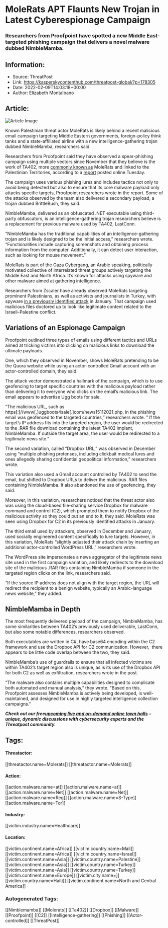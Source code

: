 # MoleRats APT Flaunts New Trojan in Latest Cyberespionage Campaign
### Researchers from Proofpoint have spotted a new Middle East-targeted phishing campaign that delivers a novel malware dubbed NimbleMamba.

## Information:
+ Source: ThreatPost
+ Link: https://kasperskycontenthub.com/threatpost-global/?p=178305
+ Date: 2022-02-09T14:03:18+00:00
+ Author: Elizabeth Montalbano


## Article:
![Article Image](https://media.threatpost.com/wp-content/uploads/sites/103/2022/01/24162819/MoleRAT-scaled-e1643059797213.jpeg)

Known Palestinian threat actor MoleRats is likely behind a recent malicious email campaign targeting Middle Eastern governments, foreign-policy think tanks and a state-affiliated airline with a new intelligence-gathering trojan dubbed NimbleMamba, researchers said.


Researchers from Proofpoint said they have observed a spear-phishing campaign using multiple vectors since November that they believe is the work of TA402, more [commonly known as](https://threatpost.com/molerats-apt-espionage-facebook-dropbox/162162/) MoleRats and linked to the Palestinian Territories, according to a [report](https://www.proofpoint.com/us/blog/threat-insight/ugg-boots-4-sale-tale-palestinian-aligned-espionage) posted online Tuesday.


The campaign uses various phishing lures and includes tactics not only to avoid being detected but also to ensure that its core malware payload only attacks specific targets, Proofpoint researchers wrote in the report. Some of the attacks observed by the team also delivered a secondary payload, a trojan dubbed BrittleBush, they said.


NimbleMamba, delivered as an obfuscated .NET executable using third-party obfuscators, is an intelligence-gathering trojan researchers believe is a replacement for previous malware used by TA402, LastConn.


“NimbleMamba has the traditional capabilities of an intelligence-gathering trojan and is likely designed to be the initial access,” researchers wrote. “Functionalities include capturing screenshots and obtaining process information from the computer. Additionally, it can detect user interaction, such as looking for mouse movement.”


MoleRats is part of the Gaza Cybergang, an Arabic speaking, politically motivated collective of interrelated threat groups actively targeting the Middle East and North Africa. It’s known for attacks using spyware and other malware aimed at gathering intelligence.


Researchers from Zscaler have already observed MoleRats targeting prominent Palestinians, as well as activists and journalists in Turkey, with spyware [in a previously identified attack](https://threatpost.com/molerats-apt-spy-bankers-politicians-journalists/177907/) in January. That campaign used malicious files doctored up to look like legitimate content related to the Israeli-Palestine conflict.


**Variations of an Espionage Campaign**
---------------------------------------


Proofpoint outlined three types of emails using different tactics and URLs aimed at tricking victims into clicking on malicious links to download the ultimate payloads.


One, which they observed in November, shows MoleRats pretending to be the Quora website while using an actor-controlled Gmail account with an actor-controlled domain, they said.


The attack vector demonstrated a hallmark of the campaign, which is to use geofencing to target specific countries with the malicious payload rather than delivering it to everyone who clicks on the email’s malicious link. The email appears to advertise Ugg boots for sale.


“The malicious URL, such as https[:]//www[.]uggboots4sale[.]com/news15112021.php, in the phishing email was geofenced to the targeted countries,” researchers wrote. ” If the target’s IP address fits into the targeted region, the user would be redirected to the .RAR file download containing the latest TA402 implant, NimbleMamba. If outside the target area, the user would be redirected to a legitimate news site.”


The second variation, called “Dropbox URL,” was observed in December using “multiple phishing pretenses, including clickbait medical lures and ones allegedly sharing confidential geopolitical information,” researchers wrote.


This variation also used a Gmail account controlled by TA402 to send the email, but shifted to Dropbox URLs to deliver the malicious .RAR files containing NimbleMamba. It also abandoned the use of geofencing, they said.


Moreover, in this variation, researchers noticed that the threat actor also was using the cloud-based file-sharing service Dropbox for malware command and control (C2), which prompted them to notify Dropbox of the malicious activity so they could put an end to it, they said. MoleRats was seen using Dropbox for C2 in its previously identified attacks in January.


The third email used by attackers, observed in December and January, used socially engineered content specifically to lure targets. However, in this variation, MoleRats “slightly adjusted their attack chain by inserting an additional actor-controlled WordPress URL,” researchers wrote.


The WordPress site impersonates a news aggregator of the legitimate news site used in the first campaign variation, and likely redirects to the download site of the malicious .RAR files containing NimbleMamba if someone in the targeted region clicks on the link, researchers said.


“If the source IP address does not align with the target region, the URL will redirect the recipient to a benign website, typically an Arabic-language news website,” they added.


**NimbleMamba in Depth**
------------------------


The most frequently delivered payload of the campaign, NimbleMamba, has some similarities between TA402’s previously used deliverable, LastConn, but also some notable differences, researchers observed.


Both executables are written in C#, have base64 encoding within the C2 framework and use the Dropbox API for C2 communication. However,  there appears to be little code overlap between the two, they said.


NimbleMamba’s use of guardrails to ensure that all infected victims are within TA402’s target region also is unique, as is its use of the Dropbox API for both C2 as well as exfiltration, researchers wrote in the post.


“The malware also contains multiple capabilities designed to complicate both automated and manual analysis,” they wrote. “Based on this, Proofpoint assesses NimbleMamba is actively being developed, is well-maintained, and designed for use in highly targeted intelligence collection campaigns.”


***Check out our free***[***upcoming live and on-demand online town halls***](https://threatpost.com/category/webinars/) ***– unique, dynamic discussions with cybersecurity experts and the Threatpost community.***





## Tags:

#### Threatactor:
[[threatactor.name=Molerats]] [[threatactor.name=Molerats]]

#### Action:
[[action.malware.name=at]] [[action.malware.name=at]] [[action.malware.name=Net]] [[action.malware.name=Net]] [[action.malware.name=Reg]] [[action.malware.name=S-Type]] [[action.malware.name=Tor]]

#### Industry:
[[victim.industry.name=Healthcare]]

#### Location:
[[victim.continent.name=Africa]] [[victim.country.name=Mali]] [[victim.continent.name=Africa]] [[victim.country.name=Israel]] [[victim.continent.name=Asia]] [[victim.country.name=Palestine]] [[victim.continent.name=Asia]] [[victim.country.name=Turkey]] [[victim.continent.name=Asia]] [[victim.country.name=Turkey]] [[victim.continent.name=Europe]] [[victim.city.name=]] [[victim.country.name=Haiti]] [[victim.continent.name=North and Central America]]

### Autogenerated Tags:
[[Nimblemamba]] [[Molerats]] [[Ta402]] [[Dropbox]] [[Malware]] [[Proofpoint]] [[C2]] [[Intelligence-gathering]] [[Phishing]] [[Actor-controlled]] [[ThreatPost]]


